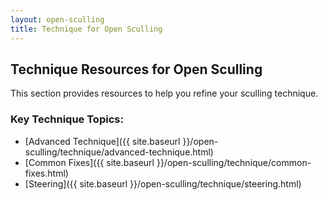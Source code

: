 ```yaml
---
layout: open-sculling
title: Technique for Open Sculling
---
```


## Technique Resources for Open Sculling

This section provides resources to help you refine your sculling technique.

### Key Technique Topics:

*   [Advanced Technique]({{ site.baseurl }}/open-sculling/technique/advanced-technique.html)
*   [Common Fixes]({{ site.baseurl }}/open-sculling/technique/common-fixes.html)
*   [Steering]({{ site.baseurl }}/open-sculling/technique/steering.html)

